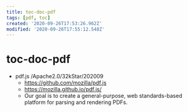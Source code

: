 ```yaml
---
title: toc-doc-pdf
tags: [pdf, toc]
created: '2020-09-26T17:53:26.962Z'
modified: '2020-09-26T17:55:12.548Z'
---
```


# toc-doc-pdf

- pdf.js /Apache2.0/32kStar/202009
  - https://github.com/mozilla/pdf.js
  - https://mozilla.github.io/pdf.js/
  - Our goal is to create a general-purpose, web standards-based platform for parsing and rendering PDFs.

